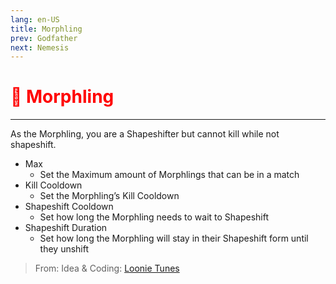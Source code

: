 ```yaml
---
lang: en-US
title: Morphling
prev: Godfather
next: Nemesis
---
```


# <font color="red">👤 Morphling</font> <Badge text="Support" type="tip" vertical="middle"/>
---

As the Morphling, you are a Shapeshifter but cannot kill while not shapeshift.
* Max
  * Set the Maximum amount of Morphlings that can be in a match
* Kill Cooldown
  * Set the Morphling’s Kill Cooldown
* Shapeshift Cooldown
  * Set how long the Morphling needs to wait to Shapeshift
* Shapeshift Duration
  * Set how long the Morphling will stay in their Shapeshift form until they unshift

> From: Idea & Coding: [Loonie Tunes](https://github.com/Loonie-Toons)